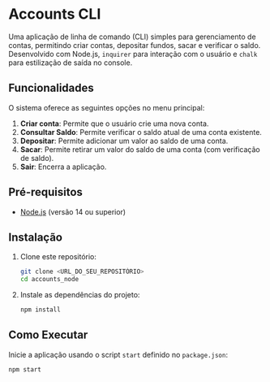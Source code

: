 # Accounts CLI

Uma aplicação de linha de comando (CLI) simples para gerenciamento de contas, permitindo criar contas, depositar fundos, sacar e verificar o saldo. Desenvolvido com Node.js, `inquirer` para interação com o usuário e `chalk` para estilização de saída no console.

## Funcionalidades

O sistema oferece as seguintes opções no menu principal:

1.  **Criar conta**: Permite que o usuário crie uma nova conta.
2.  **Consultar Saldo**: Permite verificar o saldo atual de uma conta existente.
3.  **Depositar**: Permite adicionar um valor ao saldo de uma conta.
4.  **Sacar**: Permite retirar um valor do saldo de uma conta (com verificação de saldo).
5.  **Sair**: Encerra a aplicação.

## Pré-requisitos

* [Node.js](https://nodejs.org/) (versão 14 ou superior)

## Instalação

1.  Clone este repositório:
    ```bash
    git clone <URL_DO_SEU_REPOSITÓRIO>
    cd accounts_node
    ```
2.  Instale as dependências do projeto:
    ```bash
    npm install
    ```

## Como Executar

Inicie a aplicação usando o script `start` definido no `package.json`:

```bash
npm start
